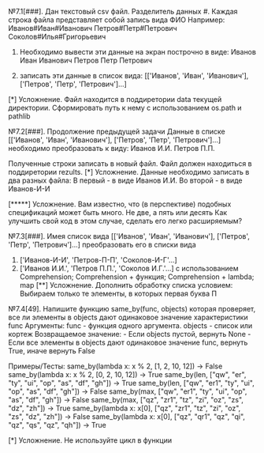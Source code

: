 №7.1[###]. Дан текстовый csv файл. Разделитель данных #. 
Каждая строка файла представляет собой запись вида ФИО
Например:
Иванов#Иван#Иванович
Петров#Петр#Петрович
Соколов#Илья#Григорьевич

1) Необходимо вывести эти данные на экран построчно в виде:
Иванов Иван Иванович
Петров Петр Петрович

2) записать эти данные в список  вида: [['Иванов', 'Иван', 'Иванович'], ['Петров', 'Петр', 'Петрович']...]

[*] Усложнение. Файл находится в поддиретории data текущей директории. Сформировать путь к нему с использованием
os.path и pathlib

№7.2[###]. Продолжение предыдущей задачи 
Данные в списке [['Иванов', 'Иван', 'Иванович'], ['Петров', 'Петр', 'Петрович']...]
необходимо  преобразовать к виду:
Иванов И.И.
Петров П.П.

Полученные строки записать в новый файл. Файл должен находиться в поддиретории rezults.
[*] Усложнение. Данные необходимо записать в два разных файла:
    В первый - в виде Иванов И.И.
    Во второй - в виде Иванов-И-И

[*****] Усложнение. Вам известно, что (в перспективе) подобных спецификаций может быть много. Не две, а пять или десять
    Как улучшить свой код в этом случае, сделать его легко расширяемым?
    
№7.3[###]. Имея список вида [['Иванов', 'Иван', 'Иванович'], ['Петров', 'Петр', 'Петрович']...]
преобразовать его в списки вида
1) ['Иванов-И-И', 'Петров-П-П', 'Соколов-И-Г'...]
2) ['Иванов И.И.', 'Петров П.П.', 'Соколов И.Г.'...]
с использованием Comprehension; Comprehension + функция; Comprehension + lambda; map
[**] Усложнение. Дополнить обработку списка условием: Выбираем только те элементы, в которых первая буква П 

№7.4[49]. Напишите функцию same_by(func, objects) 
которая проверяет, все ли элементы в objects дают одинаковое значение характеристики func
Аргументы:
    func - функция одного аргумента.
    objects - список или кортеж
Возвращаемое значение:
    - Если  objects пустой, вернуть None
    - Если все элементы в objects дают одинаковое значение func, вернуть True, иначе вернуть False

Примеры/Тесты:
    same_by(lambda x: x % 2, [1, 2, 10, 12]) -> False
    same_by(lambda x: x % 2, [0, 2, 10, 12]) -> True
    same_by(len, ["qw", "er", "ty", "ui", "op", "as", "df", "gh"]) ->  True
    same_by(len, ["qw", "er1", "ty", "ui", "op", "as", "df", "gh"]) -> False
    same_by(max, ["qw", "er1", "ty", "ui", "op", "as", "df", "gh"]) -> False
    same_by(max, ["qz", "zr1", "tz", "zi", "oz", "zs", "dz", "zh"]) -> True
    same_by(lambda x: x[0], ["qz", "zr1", "tz", "zi", "oz", "zs", "dz", "zh"]) ->  False
    same_by(lambda x: x[0], ["qz", "qr1", "qz", "qi", "qz", "qs", "qz", "qh"]) ->  True
    
[*] Усложнение. Не используйте цикл в функции 
  